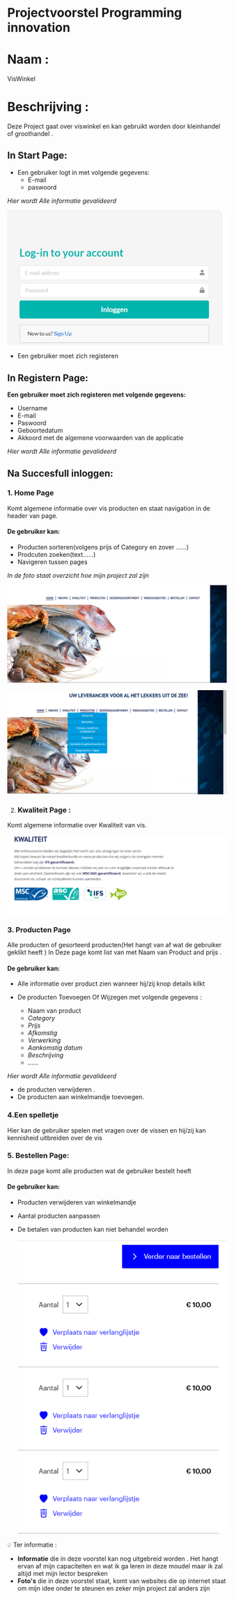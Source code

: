 # Projectvoorstel Programming innovation

# Naam :

VisWinkel

# Beschrijving :

Deze Project gaat over viswinkel en kan gebruikt worden door kleinhandel of groothandel .

## In Start Page:

- Een gebruiker logt in met volgende gegevens:
  - E-mail
  - paswoord

_Hier wordt Alle informatie gevalideerd_

![IMI](../image/login.png)

- Een gebruiker moet zich registeren

## In Registern Page:

**Een gebruiker moet zich registeren met volgende gegevens:**

- Username
- E-mail
- Paswoord
- Geboortedatum
- Akkoord met de algemene voorwaarden van de applicatie

_Hier wordt Alle informatie gevalideerd_

## Na Succesfull inloggen:

### 1. Home Page

Komt algemene informatie over vis producten en staat navigation in de header van page.

#### De gebruiker kan:

- Producten sorteren(volgens prijs of Category en zover ......)
- Prodcuten zoeken(text......)
- Navigeren tussen pages

_In de foto staat overzicht hoe mijn project zal zijn_

![IMI](../image/HomePage.png)

![IMI](../image/Sorteren.png)

2. ### Kwaliteit Page :

Komt algemene informatie over Kwaliteit van vis.

![IMI](../image/kwaliteit.png)

### 3. Producten Page

Alle producten of gesorteerd producten(Het hangt van af wat de gebruiker geklikt heeft )
In Deze page komt list van met Naam van Product and prijs .

#### De gebruiker kan:

- Alle informatie over product zien wanneer hij/zij knop details kilkt

- De producten Toevoegen Of Wijzegen met volgende gegevens :

  - Naam van product
  - _Category_
  - _Prijs_
  - _Afkomstig_
  - _Verwerking_
  - _Aankomstig datum_
  - _Beschrijving_
  - _......_

_Hier wordt Alle informatie gevalideerd_

- de producten verwijderen .
- De producten aan winkelmandje toevoegen.

### 4.Een spelletje

Hier kan de gebruiker spelen met vragen over de vissen en hij/zij kan kennisheid uitbreiden over de vis

### 5. Bestellen Page:

In deze page komt alle producten wat de gebruiker bestelt heeft

#### De gebruiker kan:

- Producten verwijderen van winkelmandje
- Aantal producten aanpassen
- De betalen van producten kan niet behandel worden

  ![IMI](../image/Winkelmandje.png)

💡 Ter informatie :

- **Informatie** die in deze voorstel kan nog uitgebreid worden . Het hangt ervan af mijn capaciteiten en wat ik ga leren in deze moudel maar ik zal altijd met mijn lector bespreken<br>
- **Foto's** die in deze voorstel staat, komt van websites die op internet staat om mijn idee onder te steunen en zeker mijn project zal anders zijn
